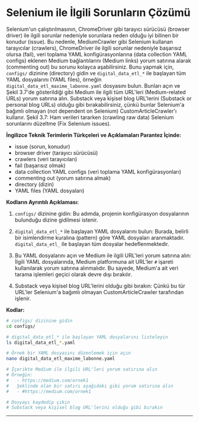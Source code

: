 # Selenium ile İlgili Sorunların Çözümü

Selenium'un çalıştırılmasının, ChromeDriver gibi tarayıcı sürücüsü (browser driver) ile ilgili sorunlar nedeniyle sorunlara neden olduğu iyi bilinen bir konudur (issue). Bu nedenle, MediumCrawler gibi Selenium kullanan tarayıcılar (crawlers), ChromeDriver ile ilgili sorunlar nedeniyle başarısız olursa (fail), veri toplama YAML konfigürasyonlarına (data collection YAML configs) eklenen Medium bağlantılarını (Medium links) yorum satırına alarak (commenting out) bu sorunu kolayca aşabilirsiniz. Bunu yapmak için, `configs/` dizinine (directory) gidin ve `digital_data_etl_*` ile başlayan tüm YAML dosyalarını (YAML files), örneğin `digital_data_etl_maxime_labonne.yaml` dosyasını bulun. Bunları açın ve Şekil 3.7'de gösterildiği gibi Medium ile ilgili tüm URL'leri (Medium-related URLs) yorum satırına alın. Substack veya kişisel blog URL'lerini (Substack or personal blog URLs) olduğu gibi bırakabilirsiniz, çünkü bunlar Selenium'a bağımlı olmayan (not dependent on Selenium) CustomArticleCrawler'ı kullanır. Şekil 3.7: Ham verileri tararken (crawling raw data) Selenium sorunlarını düzeltme (Fix Selenium issues).

**İngilizce Teknik Terimlerin Türkçeleri ve Açıklamaları Parantez İçinde:**
- issue (sorun, konudur)
- browser driver (tarayıcı sürücüsü)
- crawlers (veri tarayıcıları)
- fail (başarısız olmak)
- data collection YAML configs (veri toplama YAML konfigürasyonları)
- commenting out (yorum satırına almak)
- directory (dizin)
- YAML files (YAML dosyaları)

**Kodların Ayrıntılı Açıklaması:**
1. `configs/` dizinine gidin: Bu adımda, projenin konfigürasyon dosyalarının bulunduğu dizine gidilmesi istenir.
   
2. `digital_data_etl_*` ile başlayan YAML dosyalarını bulun: Burada, belirli bir isimlendirme kuralına (pattern) göre YAML dosyaları aranmaktadır. `digital_data_etl_` ile başlayan tüm dosyalar hedeflenmektedir.

3. Bu YAML dosyalarını açın ve Medium ile ilgili URL'leri yorum satırına alın: İlgili YAML dosyalarında, Medium platformuna ait URL'ler `#` işareti kullanılarak yorum satırına alınmalıdır. Bu sayede, Medium'a ait veri tarama işlemleri geçici olarak devre dışı bırakılır.

4. Substack veya kişisel blog URL'lerini olduğu gibi bırakın: Çünkü bu tür URL'ler Selenium'a bağımlı olmayan CustomArticleCrawler tarafından işlenir.

**Kodlar:**
```bash
# configs/ dizinine gidin
cd configs/

# digital_data_etl_* ile başlayan YAML dosyalarını listeleyin
ls digital_data_etl_*.yaml

# Örnek bir YAML dosyasını düzenlemek için açın
nano digital_data_etl_maxime_labonne.yaml

# İçerikte Medium ile ilgili URL'leri yorum satırına alın
# Örneğin:
#   - https://medium.com/ornek1
#   Şeklinde olan bir satırı aşağıdaki gibi yorum satırına alın
#   - #https://medium.com/ornek1

# Dosyayı kaydedip çıkın
# Substack veya kişisel blog URL'lerini olduğu gibi bırakın
```

---

